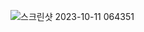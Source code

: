 ![스크린샷 2023-10-11 064351](https://github.com/GooDongWoo/algorithm_study/assets/59087923/5c5d353d-89c2-49f1-bd98-ff4bd6edd6b3)
